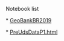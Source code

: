 <p>Notebook list</p>

<p>* <a href="GeoBankBR2019/">GeoBankBR2019</a></p>
<p>* <a href="PreUdsDataP1.html/">PreUdsDataP1.html</a></p>
